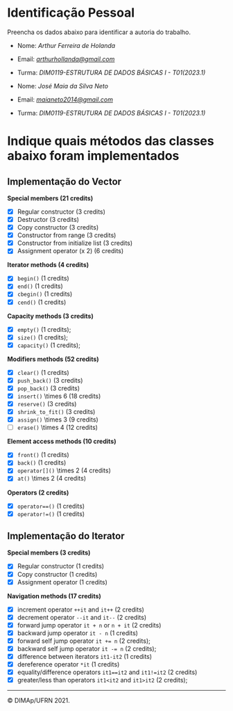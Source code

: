 ﻿# Identificação Pessoal

Preencha os dados abaixo para identificar a autoria do trabalho.

- Nome: *Arthur Ferreira de Holanda*
- Email: *<arthurhollanda@gmail.com>*
- Turma: *DIM0119-ESTRUTURA DE DADOS BÁSICAS I - T01(2023.1)*


- Nome: *José Maia da Silva Neto*
- Email: *<maianeto2014@gmail.com>*
- Turma: *DIM0119-ESTRUTURA DE DADOS BÁSICAS I - T01(2023.1)*

# Indique quais métodos das classes abaixo foram implementados

## Implementação do Vector

**Special members (21 credits)**
- [x] Regular constructor (3 credits)
- [x] Destructor (3 credits)
- [x] Copy constructor (3 credits)
- [x] Constructor from range (3 credits)
- [x] Constructor from initialize list (3 credits)
- [x] Assignment operator (x 2) (6 credits)

**Iterator methods (4 credits)**
- [x] `begin()` (1 credits)
- [x] `end()` (1 credits)
- [x] `cbegin()` (1 credits)
- [x] `cend()` (1 credits)

**Capacity methods (3 credits)**
- [x] `empty()` (1 credits);
- [x] `size()` (1 credits);
- [x] `capacity()` (1 credits);

**Modifiers methods (52 credits)**
- [x] `clear()` (1 credits)
- [x] `push_back()` (3 credits)
- [x] `pop_back()` (3 credits)
- [x] `insert()` \times 6 (18 credits)
- [x] `reserve()` (3 credits)
- [x] `shrink_to_fit()` (3 credits)
- [x] `assign()` \times 3 (9 credits)
- [ ] `erase()` \times 4 (12 credits)

**Element access methods (10 credits)**
- [x] `front()` (1 credits)
- [x] `back()` (1 credits)
- [x] `operator[]()` \times 2 (4 credits)
- [x] `at()` \times 2 (4 credits)

**Operators (2 credits)**
- [x] `operator==()` (1 credits)
- [x] `operator!=()` (1 credits)

## Implementação do Iterator

**Special members (3 credits)**
- [x] Regular constructor (1 credits)
- [x] Copy constructor (1 credits)
- [x] Assignment operator (1 credits)

**Navigation methods (17 credits)**
- [x] increment operator `++it` and `it++` (2 credits)
- [x] decrement operator `--it` and `it--` (2 credits)
- [x] forward jump operator `it + n` or `n + it`   (2 credits)
- [x] backward jump operator `it - n`  (1 credits)
- [x] forward self jump operator `it += n`  ($2$ credits);
- [x] backward self jump operator `it -= n`   ($2$ credits);
- [x] difference between iterators `it1-it2` (1 credits)
- [x] dereference operator `*it` (1 credits)
- [x] equality/difference operators `it1==it2` and `it1!=it2` (2 credits)
- [x] greater/less than operators `it1<it2` and `it1>it2` ($2$ credits);

--------
&copy; DIMAp/UFRN 2021.

